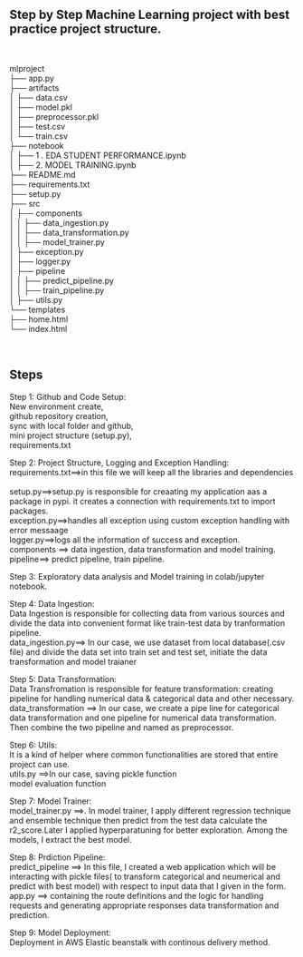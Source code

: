 ## Step by Step Machine Learning project with best practice project structure.
 <br>

mlproject<br>
├── app.py<br>
├── artifacts<br>
│   ├── data.csv<br>
│   ├── model.pkl<br>
│   ├── preprocessor.pkl<br>
│   ├── test.csv<br>
│   └── train.csv<br>
├── notebook<br>
│   ├── 1 . EDA STUDENT PERFORMANCE.ipynb<br>
│   ├── 2. MODEL TRAINING.ipynb<br>
├── README.md<br>
├── requirements.txt<br>
├── setup.py<br>
├── src<br>
│   ├── components<br>
│   │   ├── data_ingestion.py<br>
│   │   ├── data_transformation.py<br>
│   │   ├── model_trainer.py<br>
│   ├── exception.py<br>
│   ├── logger.py<br>
│   ├── pipeline<br>
│   │   ├── predict_pipeline.py<br>
│   │   ├── train_pipeline.py<br>
│   ├── utils.py<br>
└── templates<br>
    ├── home.html<br>
    └── index.html<br>

<br>

## Steps

Step 1: Github and Code Setup:<br>
New environment create,<br>
github repository creation,<br>
sync with local folder and github, <br>
mini project structure (setup.py),<br>
requirements.txt<br>

Step 2: Project Structure, Logging and Exception Handling:<br>
requirements.txt==>in this file we will keep all the libraries and dependencies<br><br>
setup.py==>setup.py is responsible for creaating my application aas a package in pypi. it creates a connection with requirements.txt to import packages.<br>
exception.py==>handles all exception using custom exception handling with error messaage<br>
logger.py==>logs all the information of success and exception.<br>
components ==> data ingestion, data transformation and model training.
pipeline==> predict pipeline, train pipeline.

Step 3: Exploratory data analysis and Model training in colab/jupyter notebook.<br>

Step 4: Data Ingestion:<br>
Data Ingestion is responsible for collecting data from various sources and divide the data into convenient format like train-test data by tranformation pipeline.<br>
data_ingestion.py==> In our case, we use dataset from local database(.csv file) and divide the data set into train set and test set, initiate the data transformation and model traianer <br>

Step 5: Data Transformation:<br>
Data Transfromation is responsible for feature transformation: creating pipeline for handling numerical data & categorical data and other necessary.<br>
data_transformation ==> In our case, we create a pipe line for categorical data transformation and one pipeline for numerical data transformation. Then combine the two pipeline and named as preprocessor. <br>

Step 6: Utils:<br>
It is a kind of helper where common functionalities are stored that entire project can use.<br>
utils.py ==>In our case, saving pickle function <br>
model evaluation function <br>

Step 7: Model Trainer:<br>
model_trainer.py ==>. In model trainer, I apply different regression technique and ensemble technique then predict from the test data calculate the r2_score.Later I applied hyperparatuning for better exploration. Among the models, I extract the best model.<br>

Step 8: Prdiction Pipeline: <br>
predict_pipeline ==> In this file, I created a web application which will be interacting with pickle files( to transform categorical and neumerical and predict with best model) with respect to input data that I given in the form.<br>
app.py ==> containing the route definitions and the logic for handling requests and generating appropriate responses  data transformation and prediction.<br>

Step 9: Model Deployment: <br>
Deployment in AWS Elastic beanstalk with continous delivery method.


